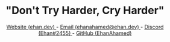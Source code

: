 <br />
<br />
<h1 align="center"> "Don't Try Harder, Cry Harder" </h1> 
<p align="center"> <a href="https://ehan.dev/"> Website (ehan.dev) </a> - <a href="mailto:ehanahamed@ehan.dev?"> Email (ehanahamed@ehan.dev) </a> - <a href="https://discord.com/users/951982294787301436"> Discord (Ehan#2455) </a> - <a href="https://github.com/EhanAhamed/"> GitHub (EhanAhamed) </a> </p>

<br />

<br />
<br />
